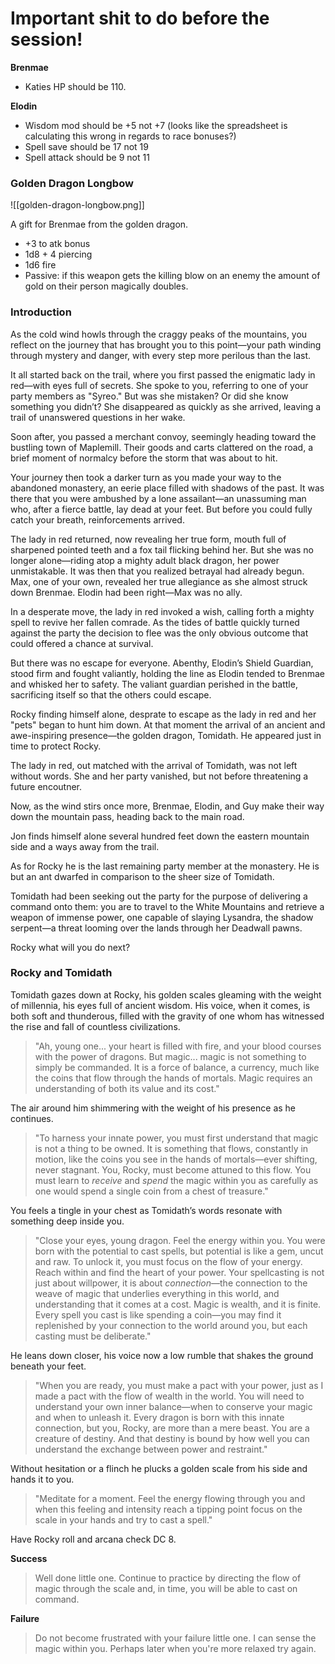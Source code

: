 # Important shit to do before the session!

**Brenmae**
- Katies HP should be 110.

**Elodin**
- Wisdom mod should be +5 not +7 (looks like the spreadsheet is calculating this wrong in regards to race bonuses?)
- Spell save should be 17 not 19
- Spell attack should be 9 not 11

### Golden Dragon Longbow

![[golden-dragon-longbow.png]]

A gift for Brenmae from the golden dragon.

- +3 to atk bonus
- 1d8 + 4 piercing
- 1d6 fire
- Passive: if this weapon gets the killing blow on an enemy the amount of gold on their person magically doubles.

### Introduction

As the cold wind howls through the craggy peaks of the mountains, you reflect on the journey that has brought you to this point—your path winding through mystery and danger, with every step more perilous than the last.

It all started back on the trail, where you first passed the enigmatic lady in red—with eyes full of secrets. She spoke to you, referring to one of your party members as "Syreo." But was she mistaken? Or did she know something you didn’t? She disappeared as quickly as she arrived, leaving a trail of unanswered questions in her wake.

Soon after, you passed a merchant convoy, seemingly heading toward the bustling town of Maplemill. Their goods and carts clattered on the road, a brief moment of normalcy before the storm that was about to hit.

Your journey then took a darker turn as you made your way to the abandoned monastery, an eerie place filled with shadows of the past. It was there that you were ambushed by a lone assailant—an unassuming man who, after a fierce battle, lay dead at your feet. But before you could fully catch your breath, reinforcements arrived.

The lady in red returned, now revealing her true form, mouth full of sharpened pointed teeth and a fox tail flicking behind her. But she was no longer alone—riding atop a mighty adult black dragon, her power unmistakable. It was then that you realized betrayal had already begun. Max, one of your own, revealed her true allegiance as she almost struck down Brenmae. Elodin had been right—Max was no ally.

In a desperate move, the lady in red invoked a wish, calling forth a mighty spell to revive her fallen comrade. As the tides of battle quickly turned against the party the decision to flee was the only obvious outcome that could offered a chance at survival.

But there was no escape for everyone. Abenthy, Elodin’s Shield Guardian, stood firm and fought valiantly, holding the line as Elodin tended to Brenmae and whisked her to safety. The valiant guardian perished in the battle, sacrificing itself so that the others could escape.

Rocky finding himself alone, desprate to escape as the lady in red and her "pets" began to hunt him down. At that moment the arrival of an ancient and awe-inspiring presence—the golden dragon, Tomidath.  He appeared just in time to protect Rocky.

The lady in red, out matched with the arrival of Tomidath, was not left without words. She and her party vanished, but not before threatening a future encoutner.

Now, as the wind stirs once more, Brenmae, Elodin, and Guy make their way down the mountain pass, heading back to the main road.

Jon finds himself alone several hundred feet down the eastern mountain side and a ways away from the trail.

As for Rocky he is the last remaining party member at the monastery. He is but an ant dwarfed in comparison to the sheer size of Tomidath.

Tomidath had been seeking out the party for the purpose of delivering a command onto them: you are to travel to the White Mountains and retrieve a weapon of immense power, one capable of slaying Lysandra, the shadow serpent—a threat looming over the lands through her Deadwall pawns. 

Rocky what will you do next?

### Rocky and Tomidath

Tomidath gazes down at Rocky, his golden scales gleaming with the weight of millennia, his eyes full of ancient wisdom. His voice, when it comes, is both soft and thunderous, filled with the gravity of one whom has witnessed the rise and fall of countless civilizations.

>"Ah, young one... your heart is filled with fire, and your blood courses with the power of dragons. But magic... magic is not something to simply be commanded. It is a force of balance, a currency, much like the coins that flow through the hands of mortals. Magic requires an understanding of both its value and its cost."

The air around him shimmering with the weight of his presence as he continues.

>"To harness your innate power, you must first understand that magic is not a thing to be owned. It is something that flows, constantly in motion, like the coins you see in the hands of mortals—ever shifting, never stagnant. You, Rocky, must become attuned to this flow. You must learn to _receive_ and _spend_ the magic within you as carefully as one would spend a single coin from a chest of treasure."

You feels a tingle in your chest as Tomidath’s words resonate with something deep inside you.

>"Close your eyes, young dragon. Feel the energy within you. You were born with the potential to cast spells, but potential is like a gem, uncut and raw. To unlock it, you must focus on the flow of your energy. Reach within and find the heart of your power. Your spellcasting is not just about willpower, it is about _connection_—the connection to the weave of magic that underlies everything in this world, and understanding that it comes at a cost. Magic is wealth, and it is finite. Every spell you cast is like spending a coin—you may find it replenished by your connection to the world around you, but each casting must be deliberate."

He leans down closer, his voice now a low rumble that shakes the ground beneath your feet.

>"When you are ready, you must make a pact with your power, just as I made a pact with the flow of wealth in the world. You will need to understand your own inner balance—when to conserve your magic and when to unleash it. Every dragon is born with this innate connection, but you, Rocky, are more than a mere beast. You are a creature of destiny. And that destiny is bound by how well you can understand the exchange between power and restraint."

Without hesitation or a flinch he plucks a golden scale from his side and hands it to you.

>"Meditate for a moment. Feel the energy flowing through you and when this feeling and intensity reach a tipping point focus on the scale in your hands and try to cast a spell."

Have Rocky roll and arcana check DC 8.

**Success**

>Well done little one. Continue to practice by directing the flow of magic through the scale and, in time, you will be able to cast on command.

**Failure**

>Do not become frustrated with your failure little one. I can sense the magic within you. Perhaps later when you're more relaxed try again.